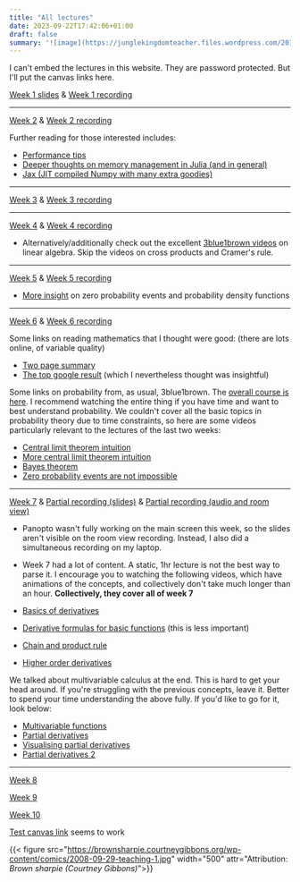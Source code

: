 ```yaml
---
title: "All lectures"
date: 2023-09-22T17:42:06+01:00
draft: false
summary: '![image](https://junglekingdomteacher.files.wordpress.com/2017/05/e1e7a3418aae05f240f5034b5856846e_showing-post-media-for-teacher-lecture-cartoon-wwwcartoonsmixcom-boring-lecture-cartoon_500-367.jpeg)'
---
```




I can't embed the lectures in this website. They are password protected. But I'll put the canvas links here.

[Week 1 slides](https://canvas.sussex.ac.uk/courses/27206/files?preview=4280552) & [Week 1 recording](https://sussex.cloud.panopto.eu/Panopto/Pages/Viewer.aspx?id=9f900b8d-e553-4023-adac-b091010a00fb) 

---

[Week 2](https://canvas.sussex.ac.uk/courses/27206/files?preview=4292544) & [Week 2 recording](https://sussex.cloud.panopto.eu/Panopto/Pages/Viewer.aspx?id=f08f4939-99da-4e08-9278-b09801095eb4#)

Further reading for those interested includes:
- [Performance tips](https://docs.julialang.org/en/v1/manual/performance-tips/)
- [Deeper thoughts on memory management in Julia (and in general)](https://www.youtube.com/watch?v=M2i7sSRcSIw)
- [Jax (JIT compiled Numpy with many extra goodies)](https://jax.readthedocs.io/en/latest/notebooks/quickstart.html)

---
[Week 3](https://canvas.sussex.ac.uk/courses/27206/files?preview=4307068) & [Week 3 recording](https://sussex.cloud.panopto.eu/Panopto/Pages/Viewer.aspx?id=096cdc9b-ed4f-415d-a56d-b09f0108978b)


---

[Week 4](https://canvas.sussex.ac.uk/courses/27206/files?preview=4310915) & [Week 4 recording](https://sussex.cloud.panopto.eu/Panopto/Pages/Viewer.aspx?id=56f8f7e4-2084-49e8-9a73-b0a6010983a2)


- Alternatively/additionally check out the excellent [3blue1brown videos](https://www.3blue1brown.com/topics/linear-algebra) on linear algebra. Skip the videos on cross products and Cramer's rule.



---

[Week 5](https://canvas.sussex.ac.uk/courses/27206/files?preview=4324242) & [Week 5 recording](https://sussex.cloud.panopto.eu/Panopto/Pages/Viewer.aspx?id=eee1cc6b-aa96-4b65-b8ce-b0ad0119d610)

- [More insight](https://www.3blue1brown.com/lessons/pdfs) on zero probability events and probability density functions

---

[Week 6](https://canvas.sussex.ac.uk/courses/27206/files?preview=4339122) & [Week 6 recording](https://sussex.cloud.panopto.eu/Panopto/Pages/Viewer.aspx?id=b0a1e3a8-fc2e-489d-a0fa-b0b40118f432)

Some links on reading mathematics that I thought were good: (there are lots online, of variable quality)

- [Two page summary](https://pi.math.cornell.edu/~hubbard/readingmath.pdf)
- [The top google result](https://web.stonehill.edu/compsci/history_math/math-read.htm) (which I nevertheless thought was insightful)

Some links on probability from, as usual, 3blue1brown. The [overall course is here](https://www.3blue1brown.com/topics/probability). I recommend watching the entire thing if you have time and want to best understand probability. We couldn't cover all the basic topics in probability theory due to time constraints, so here are some videos particularly relevant to the lectures of the last two weeks:

- [Central limit theorem intuition](https://www.3blue1brown.com/lessons/clt)
- [More central limit theorem intuition](https://www.3blue1brown.com/lessons/gaussian-convolution)
- [Bayes theorem](https://www.3blue1brown.com/lessons/bayes-theorem)
- [Zero probability events are not impossible](https://www.3blue1brown.com/lessons/pdfs)

---

[Week 7]() & [Partial recording (slides)](https://sussex.cloud.panopto.eu/Panopto/Pages/Viewer.aspx?id=34113202-9759-401b-a535-b0bb011a5e64) & [Partial recording (audio and room view)](https://sussex.cloud.panopto.eu/Panopto/Pages/Viewer.aspx?id=802bb997-6718-41a3-babc-b0bb011a5a02)

- Panopto wasn't fully working on the main screen this week, so the slides aren't visible on the room view recording. Instead, I also did a simultaneous recording on my laptop. 

- Week 7 had a lot of content. A static, 1hr lecture is not the best way to parse it. I encourage you to watching the following videos, which have animations of the concepts, and collectively don't take much longer than an hour. **Collectively, they cover all of week 7**

- [Basics of derivatives](https://www.youtube.com/watch?v=9vKqVkMQHKk&list=PLZHQObOWTQDMsr9K-rj53DwVRMYO3t5Yr&index=2)
- [Derivative formulas for basic functions](https://www.youtube.com/watch?v=S0_qX4VJhMQ&list=PLZHQObOWTQDMsr9K-rj53DwVRMYO3t5Yr&index=3) (this is less important)
- [Chain and product rule](https://www.youtube.com/watch?v=YG15m2VwSjA&list=PLZHQObOWTQDMsr9K-rj53DwVRMYO3t5Yr&index=4)
- [Higher order derivatives](https://www.youtube.com/watch?v=BLkz5LGWihw&list=PLZHQObOWTQDMsr9K-rj53DwVRMYO3t5Yr&index=10)

We talked about multivariable calculus at the end. This is hard to get your head around. If you're struggling with the previous concepts, leave it. Better to spend your time understanding the above fully. If you'd like to go for it, look below:

- [Multivariable functions](https://www.youtube.com/watch?v=TrcCbdWwCBc&t=1s)
- [Partial derivatives](https://www.youtube.com/watch?v=AXqhWeUEtQU) 
- [Visualising partial derivatives](https://www.youtube.com/watch?v=dfvnCHqzK54&list=PLSQl0a2vh4HC5feHa6Rc5c0wbRTx56nF7&index=16)
- [Partial derivatives 2](https://www.youtube.com/watch?v=kdMep5GUOBw&list=PLSQl0a2vh4HC5feHa6Rc5c0wbRTx56nF7&index=17)

--- 

[Week 8]()

[Week 9]()

[Week 10]()

 [Test canvas link](https://sussex.cloud.panopto.eu/Panopto/Pages/Auth/Login.aspx?Auth=SessionView&ReturnUrl=%2fPanopto%2fPages%2fViewer.aspx%3fid%3d4cdfc937-14d6-4587-92da-af6200d7b643) seems to work




{{< figure src="https://brownsharpie.courtneygibbons.org/wp-content/comics/2008-09-29-teaching-1.jpg" width="500" attr="Attribution: *Brown sharpie (Courtney Gibbons)*">}}